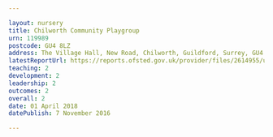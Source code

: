 ```yaml
---

layout: nursery
title: Chilworth Community Playgroup
urn: 119989
postcode: GU4 8LZ
address: The Village Hall, New Road, Chilworth, Guildford, Surrey, GU4 8LZ
latestReportUrl: https://reports.ofsted.gov.uk/provider/files/2614955/urn/119989.pdf
teaching: 2
development: 2
leadership: 2
outcomes: 2
overall: 2
date: 01 April 2018 
datePublish: 7 November 2016

---
```

